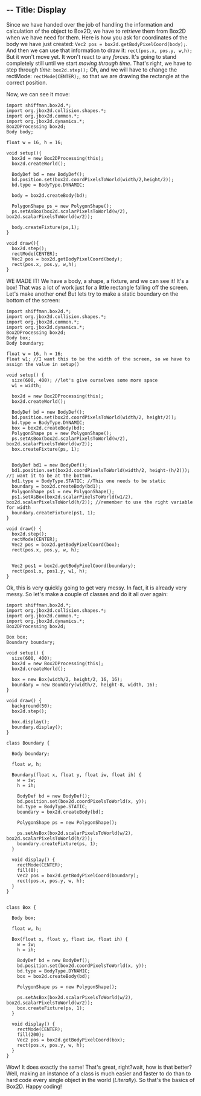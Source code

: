 --
Title: Display
--

Since we have handed over the job of handling the information and calculation of the object to Box2D, we have to _retrieve_ them  from Box2D when we have need for them. Here is how you ask for coordinates of the body we have just created: `Vec2 pos = box2d.getBodyPixelCoord(body);`. And then we can use that information to draw it: `rect(pos.x, pos.y, w,h);` But it won't move yet. It won't react to any _forces_. It's going to stand completely still until we start _moving through time_. That's right, we have to step through _time_: `box2d.step();` Oh, and we will have to change the rectMode: `rectMode(CENTER);`, so that we are drawing the rectangle at the correct position.

Now, we can see it move:

```
import shiffman.box2d.*;
import org.jbox2d.collision.shapes.*;
import org.jbox2d.common.*;
import org.jbox2d.dynamics.*;
Box2DProcessing box2d;
Body body;

float w = 16, h = 16;

void setup(){
  box2d = new Box2DProcessing(this);
  box2d.createWorld();
  
  BodyDef bd = new BodyDef();
  bd.position.set(box2d.coordPixelsToWorld(width/2,height/2));
  bd.type = BodyType.DYNAMIC;
  
  body = box2d.createBody(bd);
  
  PolygonShape ps = new PolygonShape();
  ps.setAsBox(box2d.scalarPixelsToWorld(w/2), box2d.scalarPixelsToWorld(w/2));
  
  body.createFixture(ps,1);
}

void draw(){
  box2d.step();
  rectMode(CENTER);
  Vec2 pos = box2d.getBodyPixelCoord(body);
  rect(pos.x, pos.y, w,h);
}
```
WE MADE IT! We have a body, a shape, a fixture, and we can see it! It's a box! That was a lot of work just for a little rectangle falling off the screen. Let's make another one! But lets try to make a static boundary on the bottom of the screen:

```
import shiffman.box2d.*;
import org.jbox2d.collision.shapes.*;
import org.jbox2d.common.*;
import org.jbox2d.dynamics.*;
Box2DProcessing box2d;
Body box;
Body boundary;

float w = 16, h = 16;
float w1; //I want this to be the width of the screen, so we have to assign the value in setup()

void setup() {
  size(600, 400); //let's give ourselves some more space
  w1 = width;

  box2d = new Box2DProcessing(this);
  box2d.createWorld();
  
  BodyDef bd = new BodyDef();
  bd.position.set(box2d.coordPixelsToWorld(width/2, height/2));
  bd.type = BodyType.DYNAMIC;
  box = box2d.createBody(bd);
  PolygonShape ps = new PolygonShape();
  ps.setAsBox(box2d.scalarPixelsToWorld(w/2), box2d.scalarPixelsToWorld(w/2));
  box.createFixture(ps, 1);


  BodyDef bd1 = new BodyDef();
  bd1.position.set(box2d.coordPixelsToWorld(width/2, height-(h/2))); //I want it to be at the bottom.
  bd1.type = BodyType.STATIC; //This one needs to be static
  boundary = box2d.createBody(bd1);
  PolygonShape ps1 = new PolygonShape();
  ps1.setAsBox(box2d.scalarPixelsToWorld(w1/2), box2d.scalarPixelsToWorld(h/2)); //remember to use the right variable for width
  boundary.createFixture(ps1, 1);
}

void draw() {
  box2d.step();
  rectMode(CENTER);
  Vec2 pos = box2d.getBodyPixelCoord(box);
  rect(pos.x, pos.y, w, h);
  
  
  Vec2 pos1 = box2d.getBodyPixelCoord(boundary);
  rect(pos1.x, pos1.y, w1, h);
}
```

Ok, this is very quickly going to get very messy. In fact, it is already very messy. So let's make a couple of classes and do it all over again:

```
import shiffman.box2d.*;
import org.jbox2d.collision.shapes.*;
import org.jbox2d.common.*;
import org.jbox2d.dynamics.*;
Box2DProcessing box2d;

Box box;
Boundary boundary;

void setup() {
  size(600, 400);
  box2d = new Box2DProcessing(this);
  box2d.createWorld();

  box = new Box(width/2, height/2, 16, 16);
  boundary = new Boundary(width/2, height-8, width, 16);
}

void draw() {
  background(50);
  box2d.step();

  box.display();
  boundary.display();
}

class Boundary {

  Body boundary;

  float w, h;

  Boundary(float x, float y, float iw, float ih) {
    w = iw;
    h = ih;

    BodyDef bd = new BodyDef();
    bd.position.set(box2d.coordPixelsToWorld(x, y));
    bd.type = BodyType.STATIC;
    boundary = box2d.createBody(bd);

    PolygonShape ps = new PolygonShape();

    ps.setAsBox(box2d.scalarPixelsToWorld(w/2), box2d.scalarPixelsToWorld(h/2));
    boundary.createFixture(ps, 1);
  }

  void display() {
    rectMode(CENTER);
    fill(0);
    Vec2 pos = box2d.getBodyPixelCoord(boundary);
    rect(pos.x, pos.y, w, h);
  }
}


class Box {

  Body box;

  float w, h;

  Box(float x, float y, float iw, float ih) {
    w = iw;
    h = ih;

    BodyDef bd = new BodyDef();
    bd.position.set(box2d.coordPixelsToWorld(x, y));
    bd.type = BodyType.DYNAMIC;
    box = box2d.createBody(bd);

    PolygonShape ps = new PolygonShape();
    
    ps.setAsBox(box2d.scalarPixelsToWorld(w/2), box2d.scalarPixelsToWorld(w/2));
    box.createFixture(ps, 1);
  }

  void display() {
    rectMode(CENTER);
    fill(200);
    Vec2 pos = box2d.getBodyPixelCoord(box);
    rect(pos.x, pos.y, w, h);
  }
}
```

Wow! It does exactly the same! That's great, right?wait, how is that better? Well, making an instance of a class is much easier and faster to do than to hard code every single object in the world (_Literally_). So that's the basics of Box2D. Happy coding!
